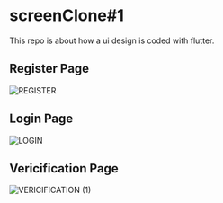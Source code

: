 # screenClone#1

This repo is about how a ui design is coded with flutter. 

## Register Page
![REGISTER](https://user-images.githubusercontent.com/101227317/224431626-1a709a0d-56b2-4a41-b2a6-848872203056.png) 


## Login Page
![LOGIN](https://user-images.githubusercontent.com/101227317/224432075-ca807d23-a62a-4d47-9f0e-94e9e8605423.png)


 ## Vericification Page
![VERICIFICATION (1)](https://user-images.githubusercontent.com/101227317/224432138-399168b0-8676-4926-b83f-46052461ee01.png)
